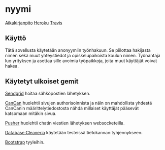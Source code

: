 # nyymi

[Aikakirjanpito](https://docs.google.com/spreadsheets/d/1HR3h8OUmtGv9Rlxunj25JdfaotxLDICiaqsESHZKF8A/edit?usp=sharing) [Heroku](https://nyymi.herokuapp.com/) [Travis](https://travis-ci.org/nyymiapp/nyymi)

## Käyttö
Tätä sovellusta käytetään anonyymiin työnhakuun. Se piilottaa hakijasta nimen sekä muut yhteystiedot ja opiskelupaikoista koulun nimen. Työnantaja luo yrityksen ja asettaa sille avoimia työpaikkoja, joita muut käyttäjät voivat hakea. 

## Käytetyt ulkoiset gemit

[Sendgrid](http://sendgrid.com/) hoitaa sähköpostien lähetyksen.

[CanCan](https://github.com/ryanb/cancan) huolehtii sivujen authorisoinnista ja näin on mahdollista yhdestä CanCanin määrittelytiedostosta nähdä millaiset käyttäjät pääsevät katsomaan mitäkin sivua.

[Pusher](https://pusher.com/) huolehtii chatin viestien lähetyksen websocketeilla. 

[Database Cleaneria](https://github.com/DatabaseCleaner/database_cleaner) käytetään testeissä tietokannan tyhjennykseen.

[Bootstrap](http://getbootstrap.com/components/) tyyleihin.


